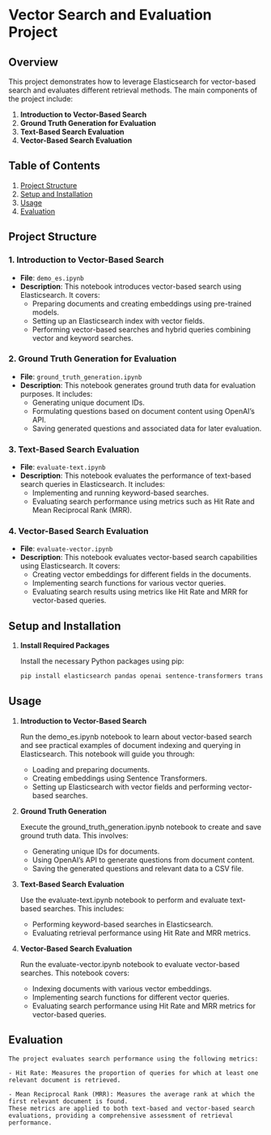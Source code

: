 # Vector Search and Evaluation Project

## Overview

This project demonstrates how to leverage Elasticsearch for vector-based search and evaluates different retrieval methods. The main components of the project include:

1. **Introduction to Vector-Based Search**
2. **Ground Truth Generation for Evaluation**
3. **Text-Based Search Evaluation**
4. **Vector-Based Search Evaluation**

## Table of Contents

1. [Project Structure](#project-structure)
2. [Setup and Installation](#setup-and-installation)
3. [Usage](#usage)
4. [Evaluation](#evaluation)

## Project Structure

### 1. Introduction to Vector-Based Search

- **File**: `demo_es.ipynb`
- **Description**: This notebook introduces vector-based search using Elasticsearch. It covers:
  - Preparing documents and creating embeddings using pre-trained models.
  - Setting up an Elasticsearch index with vector fields.
  - Performing vector-based searches and hybrid queries combining vector and keyword searches.
  
### 2. Ground Truth Generation for Evaluation

- **File**: `ground_truth_generation.ipynb`
- **Description**: This notebook generates ground truth data for evaluation purposes. It includes:
  - Generating unique document IDs.
  - Formulating questions based on document content using OpenAI’s API.
  - Saving generated questions and associated data for later evaluation.

### 3. Text-Based Search Evaluation

- **File**: `evaluate-text.ipynb`
- **Description**: This notebook evaluates the performance of text-based search queries in Elasticsearch. It includes:
  - Implementing and running keyword-based searches.
  - Evaluating search performance using metrics such as Hit Rate and Mean Reciprocal Rank (MRR).

### 4. Vector-Based Search Evaluation

- **File**: `evaluate-vector.ipynb`
- **Description**: This notebook evaluates vector-based search capabilities using Elasticsearch. It covers:
  - Creating vector embeddings for different fields in the documents.
  - Implementing search functions for various vector queries.
  - Evaluating search results using metrics like Hit Rate and MRR for vector-based queries.

## Setup and Installation

1. **Install Required Packages**

   Install the necessary Python packages using pip:

   ```bash
   pip install elasticsearch pandas openai sentence-transformers transformers tqdm


## Usage

1. **Introduction to Vector-Based Search**

    Run the demo_es.ipynb notebook to learn about vector-based search and see practical examples of document indexing and querying in Elasticsearch. This notebook will guide you through:

    - Loading and preparing documents.
    - Creating embeddings using Sentence Transformers.
    - Setting up Elasticsearch with vector fields and performing vector-based searches.

2. **Ground Truth Generation**

    Execute the ground_truth_generation.ipynb notebook to create and save ground truth data. This involves:

    - Generating unique IDs for documents.
    - Using OpenAI’s API to generate questions from document content.
    - Saving the generated questions and relevant data to a CSV file.

3. **Text-Based Search Evaluation**

    Use the evaluate-text.ipynb notebook to perform and evaluate text-based searches. This includes:

    - Performing keyword-based searches in Elasticsearch.
    - Evaluating retrieval performance using Hit Rate and MRR metrics.

4. **Vector-Based Search Evaluation**

    Run the evaluate-vector.ipynb notebook to evaluate vector-based searches. This notebook covers:

    - Indexing documents with various vector embeddings.
    - Implementing search functions for different vector queries.
    - Evaluating search performance using Hit Rate and MRR metrics for vector-based queries.

## Evaluation

    The project evaluates search performance using the following metrics:

    - Hit Rate: Measures the proportion of queries for which at least one relevant document is retrieved.

    - Mean Reciprocal Rank (MRR): Measures the average rank at which the first relevant document is found.
    These metrics are applied to both text-based and vector-based search evaluations, providing a comprehensive assessment of retrieval performance.


